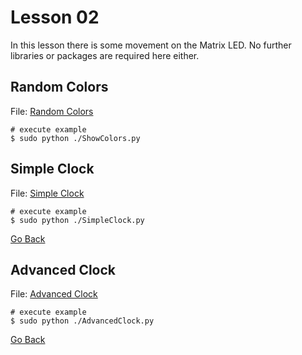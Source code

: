 # Lesson 02

In this lesson there is some movement on the Matrix LED. No further libraries or packages are required here either.

## Random Colors

File: [Random Colors](./ShowRandomColors.py)

```shell
# execute example
$ sudo python ./ShowColors.py
```

## Simple Clock

File: [Simple Clock](./SimpleClock.py)

```shell
# execute example
$ sudo python ./SimpleClock.py
```

[Go Back](../readme.md)

## Advanced Clock

File: [Advanced Clock](./AdvancedClock.py)

```shell
# execute example
$ sudo python ./AdvancedClock.py
```

[Go Back](../readme.md)
